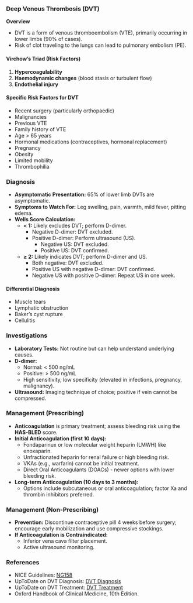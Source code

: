 ### Deep Venous Thrombosis (DVT)

**Overview**
- DVT is a form of venous thromboembolism (VTE), primarily occurring in lower limbs (90% of cases).
- Risk of clot traveling to the lungs can lead to pulmonary embolism (PE).

#### Virchow’s Triad (Risk Factors)
1. **Hypercoagulability**
2. **Haemodynamic changes** (blood stasis or turbulent flow)
3. **Endothelial injury**

#### Specific Risk Factors for DVT
- Recent surgery (particularly orthopaedic)
- Malignancies
- Previous VTE
- Family history of VTE
- Age > 65 years
- Hormonal medications (contraceptives, hormonal replacement)
- Pregnancy
- Obesity
- Limited mobility
- Thrombophilia

### Diagnosis
- **Asymptomatic Presentation:** 65% of lower limb DVTs are asymptomatic.
- **Symptoms to Watch For:** Leg swelling, pain, warmth, mild fever, pitting edema.
- **Wells Score Calculation:**
  - **< 1:** Likely excludes DVT; perform D-dimer.
    - Negative D-dimer: DVT excluded.
    - Positive D-dimer: Perform ultrasound (US).
      - Negative US: DVT excluded.
      - Positive US: DVT confirmed.
  - **≥ 2:** Likely indicates DVT; perform D-dimer and US.
    - Both negative: DVT excluded.
    - Positive US with negative D-dimer: DVT confirmed.
    - Negative US with positive D-dimer: Repeat US in one week.

#### Differential Diagnosis
- Muscle tears
- Lymphatic obstruction
- Baker’s cyst rupture
- Cellulitis

### Investigations
- **Laboratory Tests:** Not routine but can help understand underlying causes.
- **D-dimer:**
  - Normal: < 500 ng/mL
  - Positive: > 500 ng/mL
  - High sensitivity, low specificity (elevated in infections, pregnancy, malignancy).
- **Ultrasound:** Imaging technique of choice; positive if vein cannot be compressed.

### Management (Prescribing)
- **Anticoagulation** is primary treatment; assess bleeding risk using the **HAS-BLED** score.
- **Initial Anticoagulation (first 10 days):**
  - Fondaparinux or low molecular weight heparin (LMWH) like enoxaparin.
  - Unfractionated heparin for renal failure or high bleeding risk.
  - VKAs (e.g., warfarin) cannot be initial treatment.
  - Direct Oral Anticoagulants (DOACs) - newer options with lower bleeding risk.
- **Long-term Anticoagulation (10 days to 3 months):** 
  - Options include subcutaneous or oral anticoagulation; factor Xa and thrombin inhibitors preferred.

### Management (Non-Prescribing)
- **Prevention:** Discontinue contraceptive pill 4 weeks before surgery; encourage early mobilization and use compressive stockings.
- **If Anticoagulation is Contraindicated:**
  - Inferior vena cava filter placement.
  - Active ultrasound monitoring.

### References
- NICE Guidelines: [NG158](https://www.nice.org.uk/guidance/ng158/)
- UpToDate on DVT Diagnosis: [DVT Diagnosis](https://www.uptodate.com/contents/clinical-presentation-and-diagnosis-of-the-nonpregnant-adult-with-suspected-deep-vein-thrombosis-of-the-lower-extremity?search=dvt&source=search_result&selectedTitle=3~150&usage_type=default&display_rank=3#H1)
- UpToDate on DVT Treatment: [DVT Treatment](https://www.uptodate.com/contents/overview-of-the-treatment-of-lower-extremity-deep-vein-thrombosis-dvt?search=dvt&source=search_result&selectedTitle=1~150&usage_type=default&display_rank=1)
- Oxford Handbook of Clinical Medicine, 10th Edition.